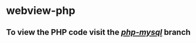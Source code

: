 # webview-php

## To view the PHP code visit the [*php-mysql*](https://github.com/Maddoxx88/webview-php/tree/php-mysql) branch
